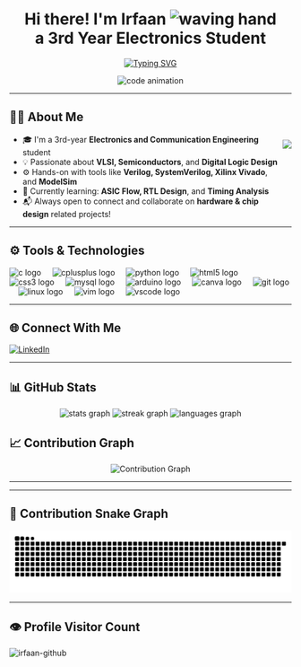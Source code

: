 <h1 align="center">
  Hi there! I'm Irfaan <img src="https://raw.githubusercontent.com/nixin72/nixin72/master/wave.gif" alt="waving hand" width="40"/>
  <br> a 3rd Year Electronics Student
</h1>


<p align="center">
  <a href="https://git.io/typing-svg">
    <img src="https://readme-typing-svg.demolab.com?font=Fira+Code&size=24&pause=1000&color=00F7EF&center=true&vCenter=true&random=false&width=500&lines=Electronics+Engineer;VLSI+Design+Enthusiast;Curious+Learner+%26+Tech+Explorer" alt="Typing SVG" />
  </a>
</p>

<p align="center">
  <img src="https://media.giphy.com/media/qgQUggAC3Pfv687qPC/giphy.gif" width="600" alt="code animation" />
</p>



---
<h2>🧑‍💻 About Me</h2>

<!-- GIF floated right and slightly lower -->
<img src="https://media.giphy.com/media/u2hkFDdhXkX1C/giphy-downsized-large.gif" 
     align="right" height="150" style="margin-top:10px;" />
<ul>
  <li>🎓 I'm a 3rd-year <b>Electronics and Communication Engineering</b> student</li>
  <li>💡 Passionate about <b>VLSI, Semiconductors</b>, and <b>Digital Logic Design</b></li>
  <li>⚙️ Hands-on with tools like <b>Verilog, SystemVerilog, Xilinx Vivado</b>, and <b>ModelSim</b></li>
  <li>🌱 Currently learning: <b>ASIC Flow, RTL Design</b>, and <b>Timing Analysis</b></li>
  <li>📬 Always open to connect and collaborate on <b>hardware & chip design</b> related projects!</li>
</ul>

---


## ⚙️ Tools & Technologies  

<div align="left">
  <img src="https://cdn.jsdelivr.net/gh/devicons/devicon/icons/c/c-original.svg" height="30" alt="c logo"  />
  <img width="12" />
  <img src="https://cdn.jsdelivr.net/gh/devicons/devicon/icons/cplusplus/cplusplus-original.svg" height="30" alt="cplusplus logo"  />
  <img width="12" />
  <img src="https://cdn.jsdelivr.net/gh/devicons/devicon/icons/python/python-original.svg" height="30" alt="python logo"  />
  <img width="12" />
  <img src="https://cdn.jsdelivr.net/gh/devicons/devicon/icons/html5/html5-original.svg" height="30" alt="html5 logo"  />
  <img width="12" />
  <img src="https://cdn.jsdelivr.net/gh/devicons/devicon/icons/css3/css3-original.svg" height="30" alt="css3 logo"  />
  <img width="12" />
  <img src="https://cdn.jsdelivr.net/gh/devicons/devicon/icons/mysql/mysql-original.svg" height="30" alt="mysql logo"  />
  <img width="12" />
  <img src="https://cdn.jsdelivr.net/gh/devicons/devicon/icons/arduino/arduino-original.svg" height="30" alt="arduino logo"  />
  <img width="12" />
  <img src="https://cdn.jsdelivr.net/gh/devicons/devicon/icons/canva/canva-original.svg" height="30" alt="canva logo"  />
  <img width="12" />
  <img src="https://cdn.jsdelivr.net/gh/devicons/devicon/icons/git/git-original.svg" height="30" alt="git logo"  />
  <img width="12" />
  <img src="https://cdn.jsdelivr.net/gh/devicons/devicon/icons/linux/linux-original.svg" height="30" alt="linux logo"  />
  <img width="12" />
  <img src="https://cdn.jsdelivr.net/gh/devicons/devicon/icons/vim/vim-original.svg" height="30" alt="vim logo"  />
  <img width="12" />
  <img src="https://cdn.jsdelivr.net/gh/devicons/devicon/icons/vscode/vscode-original.svg" height="30" alt="vscode logo"  />
</div>

---




## 🌐 Connect With Me

<p align="left">
  <a href="https://www.linkedin.com/in/mohammed-irfaan-s-328182279/" target="_blank">
    <img src="https://raw.githubusercontent.com/rahuldkjain/github-profile-readme-generator/master/src/images/icons/Social/linked-in-alt.svg" height="30" width="40" alt="LinkedIn" />
  </a>
</p>

---



## 📊 GitHub Stats  

<div align="center">
  <img src="https://github-readme-stats.vercel.app/api?username=Irfaan1S&hide_title=false&hide_rank=false&show_icons=true&include_all_commits=true&count_private=true&disable_animations=false&theme=dracula&locale=en&hide_border=false" height="150" alt="stats graph"/>
  <img src="https://streak-stats.demolab.com?user=Irfaan1S&locale=en&mode=daily&theme=dracula&hide_border=false&border_radius=5" height="150" alt="streak graph"  />
  <img src="https://github-readme-stats.vercel.app/api/top-langs?username=Irfaan1S&locale=en&hide_title=false&layout=compact&card_width=320&langs_count=5&theme=dracula&hide_border=false" height="150" alt="languages graph"  />
</div>


## 📈 Contribution Graph

<p align="center">
  <img src="https://github-readme-activity-graph.vercel.app/graph?username=Irfaan1S&theme=tokyo-night" alt="Contribution Graph" />
</p>

---

---

## 🐍 Contribution Snake Graph

<p align="center">
  <img src="https://github.com/Irfaan1S/Irfaan1S/blob/output/snake.svg" alt="Snake animation" />
</p>

---

## 👁️ Profile Visitor Count

<p align="left">
  <img src="https://komarev.com/ghpvc/?username=Irfaan1S&label=Profile%20views&color=0e75b6&style=flat" alt="irfaan-github" />
</p>
